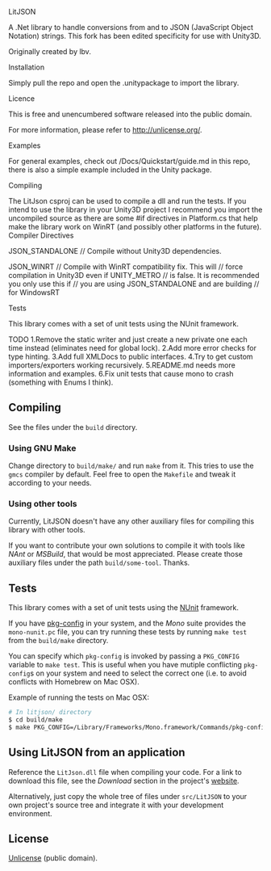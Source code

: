 LitJSON

A .Net library to handle conversions from and to JSON (JavaScript Object Notation) strings. This fork has been edited specificity for use with Unity3D.

Originally created by lbv.

Installation

Simply pull the repo and open the .unitypackage to import the library.

Licence

This is free and unencumbered software released into the public domain.

For more information, please refer to http://unlicense.org/.

Examples

For general examples, check out /Docs/Quickstart/guide.md in this repo, there is also a simple example included in the Unity package.

Compiling

The LitJson csproj can be used to compile a dll and run the tests. If you intend to use the library in your Unity3D project I recommend you import the uncompiled source as there are some #if directives in Platform.cs that help make the library work on WinRT (and possibly other platforms in the future).
Compiler Directives

JSON_STANDALONE     // Compile without Unity3D dependencies.

JSON_WINRT          // Compile with WinRT compatibility fix. This will
                    // force compilation in Unity3D even if UNITY_METRO
                    // is false. It is recommended you only use this if
                    // you are using JSON_STANDALONE and are building
                    // for WindowsRT



Tests

This library comes with a set of unit tests using the NUnit framework.

TODO
1.Remove the static writer and just create a new private one each time instead (eliminates need for global lock).
2.Add more error checks for type hinting.
3.Add full XMLDocs to public interfaces.
4.Try to get custom importers/exporters working recursively.
5.README.md needs more information and examples.
6.Fix unit tests that cause mono to crash (something with Enums I think).



## Compiling

See the files under the `build` directory.

### Using GNU Make

Change directory to `build/make/` and run `make` from it. This tries to use
the `gmcs` compiler by default. Feel free to open the `Makefile` and tweak
it according to your needs.

### Using other tools

Currently, LitJSON doesn't have any other auxiliary files for compiling this
library with other tools.

If you want to contribute your own solutions to compile it with tools like
*NAnt* or *MSBuild*, that would be most appreciated. Please create those
auxiliary files under the path `build/some-tool`. Thanks.

## Tests

This library comes with a set of unit tests using the [NUnit][nunit]
framework.

If you have [pkg-config][pkg-config] in your system, and the *Mono* suite
provides the `mono-nunit.pc` file, you can try running these tests by running
`make test` from the `build/make` directory.

You can specify which `pkg-config` is invoked by passing a `PKG_CONFIG`
variable to `make test`. This is useful when you have mutiple conflicting
`pkg-config`s on your system and need to select the correct one (i.e. to
avoid conflicts with Homebrew on Mac OSX).

Example of running the tests on Mac OSX:

```bash
# In litjson/ directory
$ cd build/make
$ make PKG_CONFIG=/Library/Frameworks/Mono.framework/Commands/pkg-config test
```

## Using LitJSON from an application

Reference the `LitJson.dll` file when compiling your code. For a link to
download this file, see the *Download* section in the project's
[website][litjson].

Alternatively, just copy the whole tree of files under `src/LitJSON` to your
own project's source tree and integrate it with your development environment.

## License

[Unlicense][unlicense] (public domain).


[litjson]: http://lbv.github.io/litjson/
[nunit]: http://www.nunit.org/
[pkg-config]: http://www.freedesktop.org/wiki/Software/pkg-config
[unlicense]: http://unlicense.org/
